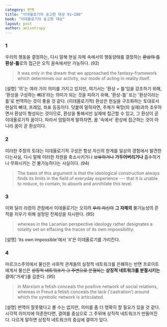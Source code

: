 ```yaml
---
category: 번역
title: "이데올로기의 숭고한 대상 91~100"
book: "이데올로기의 숭고한 대상"
layout: post
author: anisotropy
---
```


### 1

우리의 행동을 결정하는, 다시 말해 현실 자체 속에서의 행동양태를 결정하는 ~~환상의 틀~~ **환상-틀**로의 접근은 오직 꿈속에서만 가능하다. (92)

> It was only in the dream that we approached the fantasy-framework which determines our activity, our mode of acting in reality itself.  

[설명] '의'는 여러 가지 의미를 가지고 있지만, 여기서는 '환상 = 틀'임을 강조하기 위해, '환상을 구성하는 뼈대'라는 의미가 되는 것을 피하기 위해, '환상-틀' 또는 '환상이라는 틀'로 번역하는 것이 좋을 것 같다. (이데올로기적) 환상은 현실을 구조화하는 토대로서 현실의 뼈대, 프레임, 좌표 등등이다. 덧붙여 말하자면, 주체가 욕망(의 실재)과의 조우하면서 환상이 형성되는 것이므로, 환상을 통해서만 실재에 접근할 수 있고, 그 환상이 곧 이데올로기적 꿈이다. 따라서 엄밀하게 말하자면, 꿈 '속에서' 환상에 접근하는 것이 아니라 꿈이 곧 환상이다.

### 2

이러한 주장의 토대는 이데올로기적 구성은 항상 자신의 한계를 일상의 경험에서 발견한다는사실, 다시 말해 이러한 차원을 축소시키거나 ~~보유하거나~~ **가두어버리거나** 흡수하거나 무화시키는 건 불가능하다는 사실이다. (94)

> The basis of this argument is that the ideological construction always finds its limits in the field of everyday experience --- that it is unable to reduce, to contain, to absorb and annihilate this level.  

### 3

이와 달리 라캉의 관점에서 이데올로기는 오히려 ~~우리 자신의~~ **그 자체의** 불가능성의 흔적을 지우기 위해 설정된 전체성을 지시한다. (95)

> whereas in the Lacanian perspective ideology rather designates a totality set on effacing the traces of its own impossibility.  

[설명] 'its own impossible'에서 'it'은 이데올로기를 가리킨다.

### 4

마르크스주의에서 물신은 사회적 관계들의 실정적 네트워크를 은폐하는 반면 프로이트에게서 물신은 ~~상징적 네트워크가 그 주변으로 분절되는~~ **상징적 네트워크를 분절시키는** 결여('거세')를 감춘다. (95)

> in Marxism a fetish conceals the positive network of social relations, whereas in Freud a fetish conceals the lack ('castration’) around which the symbolic network is articulated.  

[설명] 번역이 잘못됐다고 볼 수는 없지만, 의미를 좀 더 명확히 할 필요가 있을 것 같다. 시각적 의미지에 의존한다면, 결여를 중심으로 그 주위에 상직적 네트워크가 만들어진다. 다르게 말하면 상징적 네트워크의 중심에 결여가 있다.
